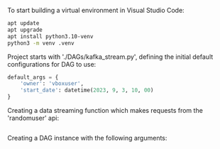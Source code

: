 To start building a virtual environment in Visual Studio Code:
``` bash
apt update
apt upgrade
apt install python3.10-venv
python3 -m venv .venv
```

Project starts with './DAGs/kafka_stream.py', defining the initial default configurations for DAG to use:
``` python
default_args = {
    'owner': 'vboxuser',
    'start_date': datetime(2023, 9, 3, 10, 00)
}
```

Creating a data streaming function which makes requests from the 'randomuser' api:
``` python

```

Creating a DAG instance with the following arguments:

